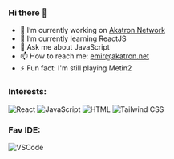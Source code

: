 ### Hi there 👋

- 🔭 I’m currently working on [Akatron Network](https://github.com/Akatron-Network)
- 🌱 I’m currently learning ReactJS
- 💬 Ask me about JavaScript
- 📫 How to reach me: emir@akatron.net
- ⚡ Fun fact: I'm still playing Metin2

### Interests:

![React](https://img.shields.io/badge/React-20232A?style=for-the-badge&logo=react&logoColor=61DAFB)
![JavaScript](https://img.shields.io/badge/JavaScript-323330?style=for-the-badge&logo=javascript&logoColor=F7DF1E)
![HTML](https://img.shields.io/badge/HTML5-E34F26?style=for-the-badge&logo=html5&logoColor=white)
![Tailwind CSS](https://img.shields.io/badge/Tailwind_CSS-38B2AC?style=for-the-badge&logo=tailwind-css&logoColor=white)

### Fav IDE:
![VSCode](https://img.shields.io/badge/VSCode-0078D4?style=for-the-badge&logo=visual%20studio%20code&logoColor=white)
